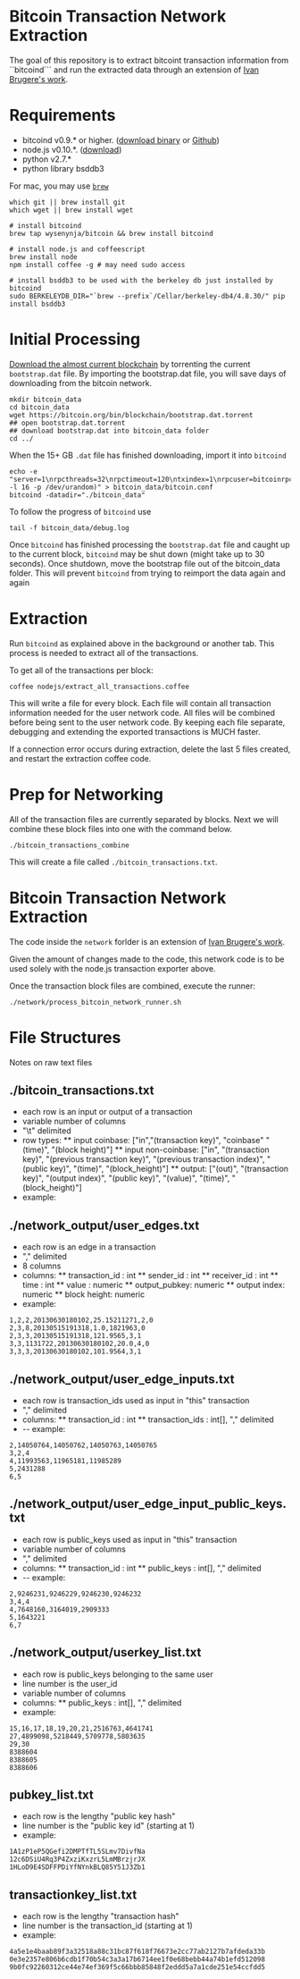 # Bitcoin Transaction Network Extraction

The goal of this repository is to extract bitcoint transaction information from ``bitcoind``` and run the extracted data through an extension of [Ivan Brugere's work](https://github.com/ivan-brugere/Bitcoin-Transaction-Network-Extraction).

# Requirements

* bitcoind v0.9.* or higher. ([download binary](https://bitcoin.org/en/download) or [Github](https://github.com/bitcoin/bitcoin/tree/master/doc))
* node.js v0.10.*.  ([download](http://nodejs.org/download/))
* python v2.7.*
* python library bsddb3

For mac, you may use [```brew```](http://brew.sh)

```
which git || brew install git
which wget || brew install wget

# install bitcoind
brew tap wysenynja/bitcoin && brew install bitcoind

# install node.js and coffeescript
brew install node
npm install coffee -g # may need sudo access

# install bsddb3 to be used with the berkeley db just installed by bitcoind
sudo BERKELEYDB_DIR="`brew --prefix`/Cellar/berkeley-db4/4.8.30/" pip install bsddb3
```

# Initial Processing

[Download the almost current blockchain](https://github.com/bitcoin/bitcoin/blob/master/doc/bootstrap.md) by torrenting the current ```bootstrap.dat``` file.  By importing the bootstrap.dat file, you will save days of downloading from the bitcoin network.

```
mkdir bitcoin_data
cd bitcoin_data
wget https://bitcoin.org/bin/blockchain/bootstrap.dat.torrent
## open bootstrap.dat.torrent
## download bootstrap.dat into bitcoin_data folder
cd ../
```

When the 15+ GB ```.dat``` file has finished downloading, import it into ```bitcoind```

```
echo -e "server=1\nrpcthreads=32\nrpctimeout=120\ntxindex=1\nrpcuser=bitcoinrpc\nrpcpassword=$(xxd -l 16 -p /dev/urandom)" > bitcoin_data/bitcoin.conf
bitcoind -datadir="./bitcoin_data"
```

To follow the progress of ```bitcoind``` use

```
tail -f bitcoin_data/debug.log
```

Once ```bitcoind``` has finished processing the ```bootstrap.dat``` file and caught up to the current block, ```bitcoind``` may be shut down (might take up to 30 seconds).  Once shutdown, move the bootstrap file out of the bitcoin_data folder.  This will prevent ```bitcoind``` from trying to reimport the data again and again

# Extraction

Run ```bitcoind``` as explained above in the background or another tab.  This process is needed to extract all of the transactions.

To get all of the transactions per block:

```
coffee nodejs/extract_all_transactions.coffee
```

This will write a file for every block.  Each file will contain all transaction information needed for the user network code.  All files will be combined before being sent to the user network code.  By keeping each file separate, debugging and extending the exported transactions is MUCH faster.

If a connection error occurs during extraction, delete the last 5 files created, and restart the extraction coffee code.

# Prep for Networking

All of the transaction files are currently separated by blocks.  Next we will combine these block files into one with the command below.

```
./bitcoin_transactions_combine
```

This will create a file called ```./bitcoin_transactions.txt```.


# Bitcoin Transaction Network Extraction

The code inside the ```network``` forlder is an extension of [Ivan Brugere's work](https://github.com/ivan-brugere/Bitcoin-Transaction-Network-Extraction).

Given the amount of changes made to the code, this network code is to be used solely with the node.js transaction exporter above.

Once the transaction block files are combined, execute the runner:

```{bash}
./network/process_bitcoin_network_runner.sh
```



# File Structures

Notes on raw text files

## ./bitcoin_transactions.txt

* each row is an input or output of a transaction
* variable number of columns
* "\t" delimited
* row types:
** input coinbase: ["in","(transaction key)", "coinbase" "(time)", "(block height)"]
** input non-coinbase: ["in", "(transaction key)", "(previous transaction key)", "(previous transaction index)", "(public key)", "(time)", "(block_height)"]
** output: ["(out)", "(transaction key)", "(output index)", "(public key)", "(value)", "(time)", "(block_height)"]
* example:



## ./network_output/user_edges.txt
* each row is an edge in a transaction
* "," delimited
* 8 columns
* columns:
** transaction_id : int
** sender_id : int
** receiver_id : int
** time : int
** value : numeric
** output_pubkey: numeric
** output index: numeric
** block height: numeric
* example:
```
1,2,2,20130630180102,25.15211271,2,0
2,3,8,20130515191318,1.0,1821963,0
2,3,3,20130515191318,121.9565,3,1
3,3,1131722,20130630180102,20.0,4,0
3,3,3,20130630180102,101.9564,3,1
```


## ./network_output/user_edge_inputs.txt
* each row is transaction_ids used as input in "this" transaction
* "," delimited
* columns:
** transaction_id : int
** transaction_ids : int[], "," delimited
* -- example:
```
2,14050764,14050762,14050763,14050765
3,2,4
4,11993563,11965181,11985289
5,2431288
6,5
```


## ./network_output/user_edge_input_public_keys.txt
* each row is public_keys used as input in "this" transaction
* variable number of columns
* "," delimited
* columns:
** transaction_id : int
** public_keys : int[], "," delimited
* -- example:
```
2,9246231,9246229,9246230,9246232
3,4,4
4,7648160,3164019,2909333
5,1643221
6,7
```


## ./network_output/userkey_list.txt
* each row is public_keys belonging to the same user
* line number is the user_id
* variable number of columns
* columns:
** public_keys : int[], "," delimited
* example:
```
15,16,17,18,19,20,21,2516763,4641741
27,4899098,5218449,5709778,5803635
29,30
8388604
8388605
8388606
```

## pubkey_list.txt
* each row is the lengthy "public key hash"
* line number is the "public key id" (starting at 1)
* example:
```
1A1zP1eP5QGefi2DMPTfTL5SLmv7DivfNa
12c6DSiU4Rq3P4ZxziKxzrL5LmMBrzjrJX
1HLoD9E4SDFFPDiYfNYnkBLQ85Y51J3Zb1
```


## transactionkey_list.txt
* each row is the lengthy "transaction hash"
* line number is the transaction_id (starting at 1)
* example:
```
4a5e1e4baab89f3a32518a88c31bc87f618f76673e2cc77ab2127b7afdeda33b
0e3e2357e806b6cdb1f70b54c3a3a17b6714ee1f0e68bebb44a74b1efd512098
9b0fc92260312ce44e74ef369f5c66bbb85848f2eddd5a7a1cde251e54ccfdd5
```



